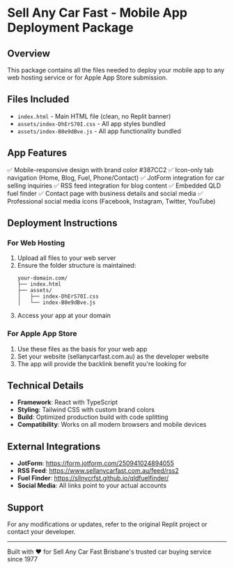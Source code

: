 # Sell Any Car Fast - Mobile App Deployment Package

## Overview
This package contains all the files needed to deploy your mobile app to any web hosting service or for Apple App Store submission.

## Files Included
- `index.html` - Main HTML file (clean, no Replit banner)
- `assets/index-DhErS70I.css` - All app styles bundled
- `assets/index-B0e9dBve.js` - All app functionality bundled

## App Features
✅ Mobile-responsive design with brand color #387CC2
✅ Icon-only tab navigation (Home, Blog, Fuel, Phone/Contact)
✅ JotForm integration for car selling inquiries
✅ RSS feed integration for blog content
✅ Embedded QLD fuel finder
✅ Contact page with business details and social media
✅ Professional social media icons (Facebook, Instagram, Twitter, YouTube)

## Deployment Instructions

### For Web Hosting
1. Upload all files to your web server
2. Ensure the folder structure is maintained:
   ```
   your-domain.com/
   ├── index.html
   ├── assets/
   │   ├── index-DhErS70I.css
   │   └── index-B0e9dBve.js
   ```
3. Access your app at your domain

### For Apple App Store
1. Use these files as the basis for your web app
2. Set your website (sellanycarfast.com.au) as the developer website
3. The app will provide the backlink benefit you're looking for

## Technical Details
- **Framework**: React with TypeScript
- **Styling**: Tailwind CSS with custom brand colors
- **Build**: Optimized production build with code splitting
- **Compatibility**: Works on all modern browsers and mobile devices

## External Integrations
- **JotForm**: https://form.jotform.com/250941024894055
- **RSS Feed**: https://www.sellanycarfast.com.au/feed/rss2
- **Fuel Finder**: https://sllnycrfst.github.io/qldfuelfinder/
- **Social Media**: All links point to your actual accounts

## Support
For any modifications or updates, refer to the original Replit project or contact your developer.

---
Built with ❤️ for Sell Any Car Fast
Brisbane's trusted car buying service since 1977